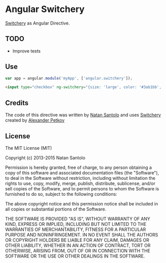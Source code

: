 # Angular Switchery

[Switchery](https://github.com/abpetkov/switchery) as Angular Directive.

## TODO

* Improve tests

## Use

```js
var app = angular.module('myApp', ['angular.switchery']);
```

```html
<input type="checkbox" ng-switchery="{size: 'large', color: '#3ab1bb', secondaryColor: '#eeeeee'}">
```

## Credits

The code of this directive was written by [Natan Santolo](http://www.natansantolo.com) and uses [Switchery](https://github.com/abpetkov/switchery) created by [Alexander Petkov](https://github.com/abpetkov)

## License

The MIT License (MIT)

Copyright (c) 2013-2015 Natan Santolo

Permission is hereby granted, free of charge, to any person obtaining a copy of
this software and associated documentation files (the "Software"), to deal in
the Software without restriction, including without limitation the rights to
use, copy, modify, merge, publish, distribute, sublicense, and/or sell copies of
the Software, and to permit persons to whom the Software is furnished to do so,
subject to the following conditions:

The above copyright notice and this permission notice shall be included in all
copies or substantial portions of the Software.

THE SOFTWARE IS PROVIDED "AS IS", WITHOUT WARRANTY OF ANY KIND, EXPRESS OR
IMPLIED, INCLUDING BUT NOT LIMITED TO THE WARRANTIES OF MERCHANTABILITY, FITNESS
FOR A PARTICULAR PURPOSE AND NONINFRINGEMENT. IN NO EVENT SHALL THE AUTHORS OR
COPYRIGHT HOLDERS BE LIABLE FOR ANY CLAIM, DAMAGES OR OTHER LIABILITY, WHETHER
IN AN ACTION OF CONTRACT, TORT OR OTHERWISE, ARISING FROM, OUT OF OR IN
CONNECTION WITH THE SOFTWARE OR THE USE OR OTHER DEALINGS IN THE SOFTWARE.